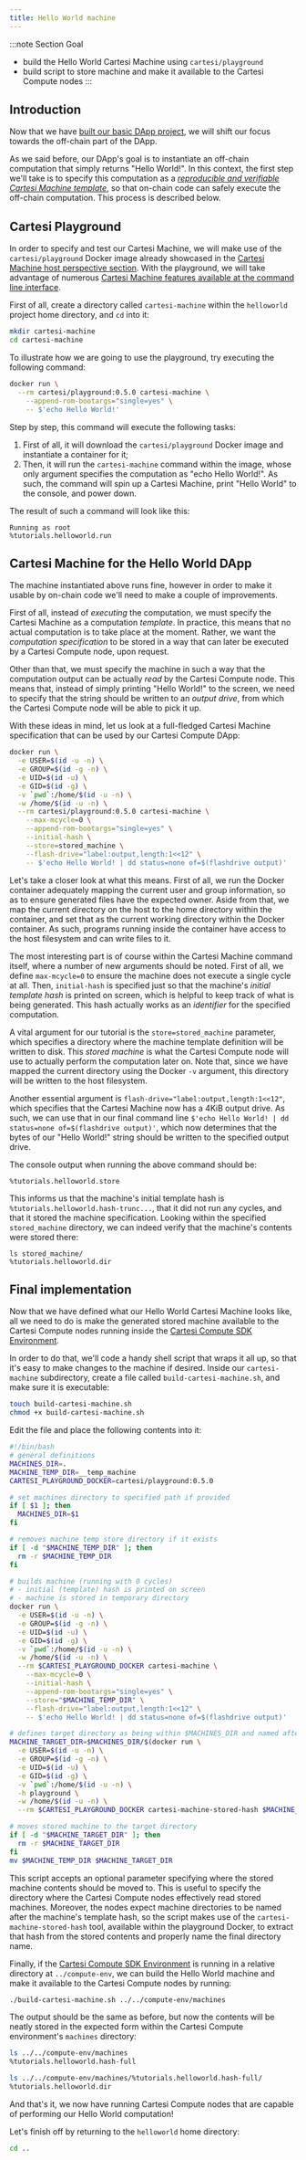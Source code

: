 ```yaml
---
title: Hello World machine
---
```


:::note Section Goal
- build the Hello World Cartesi Machine using `cartesi/playground`
- build script to store machine and make it available to the Cartesi Compute nodes
:::


## Introduction

Now that we have [built our basic DApp project](../helloworld/create-project.md), we will shift our focus towards the off-chain part of the DApp.

As we said before, our DApp's goal is to instantiate an off-chain computation that simply returns "Hello World!". In this context, the first step we'll take is to specify this computation as a *[reproducible and verifiable Cartesi Machine template](/machine/intro)*, so that on-chain code can safely execute the off-chain computation. This process is described below.

## Cartesi Playground

In order to specify and test our Cartesi Machine, we will make use of the `cartesi/playground` Docker image already showcased in the [Cartesi Machine host perspective section](/machine/host/overview/). With the playground, we will take advantage of numerous [Cartesi Machine features available at the command line interface](/machine/host/cmdline/).

First of all, create a directory called `cartesi-machine` within the `helloworld` project home directory, and `cd` into it:

```bash
mkdir cartesi-machine
cd cartesi-machine
```

To illustrate how we are going to use the playground, try executing the following command:

```bash
docker run \
  --rm cartesi/playground:0.5.0 cartesi-machine \
    --append-rom-bootargs="single=yes" \
    -- $'echo Hello World!'
```

Step by step, this command will execute the following tasks:
1. First of all, it will download the `cartesi/playground` Docker image and instantiate a container for it;
2. Then, it will run the `cartesi-machine` command within the image, whose only argument specifies the computation as "echo Hello World!". As such, the command will spin up a Cartesi Machine, print "Hello World" to the console, and power down.

The result of such a command will look like this:

```
Running as root
%tutorials.helloworld.run
```

## Cartesi Machine for the Hello World DApp

The machine instantiated above runs fine, however in order to make it usable by on-chain code we'll need to make a couple of improvements.

First of all, instead of *executing* the computation, we must specify the Cartesi Machine as a computation *template*. In practice, this means that no actual computation is to take place at the moment. Rather, we want the *computation specification* to be stored in a way that can later be executed by a Cartesi Compute node, upon request.

Other than that, we must specify the machine in such a way that the computation output can be actually *read* by the Cartesi Compute node. This means that, instead of simply printing "Hello World!" to the screen, we need to specify that the string should be written to an *output drive*, from which the Cartesi Compute node will be able to pick it up.

With these ideas in mind, let us look at a full-fledged Cartesi Machine specification that can be used by our Cartesi Compute DApp:

```bash
docker run \
  -e USER=$(id -u -n) \
  -e GROUP=$(id -g -n) \
  -e UID=$(id -u) \
  -e GID=$(id -g) \
  -v `pwd`:/home/$(id -u -n) \
  -w /home/$(id -u -n) \
  --rm cartesi/playground:0.5.0 cartesi-machine \
    --max-mcycle=0 \
    --append-rom-bootargs="single=yes" \
    --initial-hash \
    --store=stored_machine \
    --flash-drive="label:output,length:1<<12" \
    -- $'echo Hello World! | dd status=none of=$(flashdrive output)'
```

Let's take a closer look at what this means. First of all, we run the Docker container adequately mapping the current user and group information, so as to ensure generated files have the expected owner. Aside from that, we map the current directory on the host to the home directory within the container, and set that as the current working directory within the Docker container. As such, programs running inside the container have access to the host filesystem and can write files to it.

The most interesting part is of course within the Cartesi Machine command itself, where a number of new arguments should be noted. First of all, we define `max-mcycle=0` to ensure the machine does not execute a single cycle at all. Then, `initial-hash` is specified just so that the machine's *initial template hash* is printed on screen, which is helpful to keep track of what is being generated. This hash actually works as an *identifier* for the specified computation.

A vital argument for our tutorial is the `store=stored_machine` parameter, which specifies a directory where the machine template definition will be written to disk. This *stored machine* is what the Cartesi Compute node will use to actually perform the computation later on. Note that, since we have mapped the current directory using the Docker `-v` argument, this directory will be written to the host filesystem.

Another essential argument is `flash-drive="label:output,length:1<<12"`, which specifies that the Cartesi Machine now has a 4KiB output drive. As such, we can use that in our final command line `$'echo Hello World! | dd status=none of=$(flashdrive output)'`, which now determines that the bytes of our "Hello World!" string should be written to the specified output drive.

The console output when running the above command should be:

```
%tutorials.helloworld.store
```

This informs us that the machine's initial template hash is `%tutorials.helloworld.hash-trunc...`, that it did not run any cycles, and that it stored the machine specification. Looking within the specified `stored_machine` directory, we can indeed verify that the machine's contents were stored there:

```
ls stored_machine/
%tutorials.helloworld.dir
```

## Final implementation

Now that we have defined what our Hello World Cartesi Machine looks like, all we need to do is make the generated stored machine available to the Cartesi Compute nodes running inside the [Cartesi Compute SDK Environment](../compute-env.md).

In order to do that, we'll code a handy shell script that wraps it all up, so that it's easy to make changes to the machine if desired. Inside our `cartesi-machine` subdirectory, create a file called `build-cartesi-machine.sh`, and make sure it is executable:

```bash
touch build-cartesi-machine.sh
chmod +x build-cartesi-machine.sh
```

Edit the file and place the following contents into it:

```bash
#!/bin/bash
# general definitions
MACHINES_DIR=.
MACHINE_TEMP_DIR=__temp_machine
CARTESI_PLAYGROUND_DOCKER=cartesi/playground:0.5.0

# set machines directory to specified path if provided
if [ $1 ]; then
  MACHINES_DIR=$1
fi

# removes machine temp store directory if it exists
if [ -d "$MACHINE_TEMP_DIR" ]; then
  rm -r $MACHINE_TEMP_DIR
fi

# builds machine (running with 0 cycles)
# - initial (template) hash is printed on screen
# - machine is stored in temporary directory
docker run \
  -e USER=$(id -u -n) \
  -e GROUP=$(id -g -n) \
  -e UID=$(id -u) \
  -e GID=$(id -g) \
  -v `pwd`:/home/$(id -u -n) \
  -w /home/$(id -u -n) \
  --rm $CARTESI_PLAYGROUND_DOCKER cartesi-machine \
    --max-mcycle=0 \
    --initial-hash \
    --append-rom-bootargs="single=yes" \
    --store="$MACHINE_TEMP_DIR" \
    --flash-drive="label:output,length:1<<12" \
    -- $'echo Hello World! | dd status=none of=$(flashdrive output)'

# defines target directory as being within $MACHINES_DIR and named after the stored machine's hash
MACHINE_TARGET_DIR=$MACHINES_DIR/$(docker run \
  -e USER=$(id -u -n) \
  -e GROUP=$(id -g -n) \
  -e UID=$(id -u) \
  -e GID=$(id -g) \
  -v `pwd`:/home/$(id -u -n) \
  -h playground \
  -w /home/$(id -u -n) \
  --rm $CARTESI_PLAYGROUND_DOCKER cartesi-machine-stored-hash $MACHINE_TEMP_DIR/ | tail -n 1)

# moves stored machine to the target directory
if [ -d "$MACHINE_TARGET_DIR" ]; then
  rm -r $MACHINE_TARGET_DIR
fi
mv $MACHINE_TEMP_DIR $MACHINE_TARGET_DIR
```

This script accepts an optional parameter specifying where the stored machine contents should be moved to. This is useful to specify the directory where the Cartesi Compute nodes effectively read stored machines. Moreover, the nodes expect machine directories to be named after the machine's template hash, so the script makes use of the `cartesi-machine-stored-hash` tool, available within the playground Docker, to extract that hash from the stored contents and properly name the final directory name.

Finally, if the [Cartesi Compute SDK Environment](../compute-env.md) is running in a relative directory at `../compute-env`, we can build the Hello World machine and make it available to the Cartesi Compute nodes by running:

```bash
./build-cartesi-machine.sh ../../compute-env/machines
```

The output should be the same as before, but now the contents will be neatly stored in the expected form within the Cartesi Compute environment's `machines` directory:

```bash
ls ../../compute-env/machines
%tutorials.helloworld.hash-full

ls ../../compute-env/machines/%tutorials.helloworld.hash-full/
%tutorials.helloworld.dir
```

And that's it, we now have running Cartesi Compute nodes that are capable of performing our Hello World computation!

Let's finish off by returning to the `helloworld` home directory:

```bash
cd ..
```
